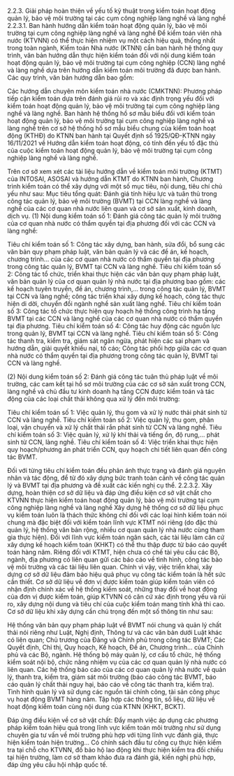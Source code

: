 2.2.3. Giải pháp hoàn thiện về yếu tố kỹ thuật trong kiểm toán hoạt động quản lý, bảo vệ môi trường tại các cụm công nghiệp làng nghề và làng nghề
2.2.3.1. Ban hành hướng dẫn kiểm toán hoạt động quản lý, bảo vệ môi trường tại cụm công nghiệp làng nghề và làng nghề
Để kiểm toán viên nhà nước (KTVNN) có thể thực hiện nhiệm vụ một cách hiệu quả, thống nhất trong toàn ngành, Kiểm toán Nhà nước (KTNN) cần ban hành hệ thống quy trình, văn bản hướng dẫn thực hiện kiểm toán đối với nội dung kiểm toán hoạt động quản lý, bảo vệ môi trường tại cụm công nghiệp (CCN) làng nghề và làng nghề dựa trên hướng dẫn kiểm toán môi trường đã được ban hành. Các quy trình, văn bản hướng dẫn bao gồm: 

Các hướng dẫn chuyên môn kiểm toán nhà nước (CMKTNN): Phương pháp tiếp cận kiểm toán dựa trên đánh giá rủi ro và xác định trọng yếu đối với kiểm toán hoạt động quản lý, bảo vệ môi trường tại cụm công nghiệp làng nghề và làng nghề.
Ban hành hệ thống hồ sơ mẫu biểu đối với kiểm toán hoạt động quản lý, bảo vệ môi trường tại cụm công nghiệp làng nghề và làng nghề trên cơ sở hệ thống hồ sơ mẫu biểu chung của kiểm toán hoạt động (KTHĐ) do KTNN ban hành tại Quyết định số 1925/QĐ-KTNN ngày 16/11/2021 về Hướng dẫn kiểm toán hoạt động, có tính đến yếu tố đặc thù của cuộc kiểm toán hoạt động quản lý, bảo vệ môi trường tại cụm công nghiệp làng nghề và làng nghề.

Trên cơ sở xem xét các tài liệu hướng dẫn về kiểm toán môi trường (KTMT) của INTOSAI, ASOSAI và hướng dẫn KTMT do KTNN ban hành, Chương trình kiểm toán có thể xây dựng với một số mục tiêu, nội dung, tiêu chí chủ yếu như sau: 
Mục tiêu tổng quát: Đánh giá tính hiệu lực và tuân thủ trong công tác quản lý, bảo vệ môi trường (BVMT) tại CCN làng nghề và làng nghề của các cơ quan nhà nước liên quan và cơ sở sản xuất, kinh doanh, dịch vụ.
(1) Nội dung kiểm toán số 1: Đánh giá công tác quản lý môi trường của cơ quan nhà nước có thẩm quyền tại địa phương đối với các CCN và làng nghề:

Tiêu chí kiểm toán số 1: Công tác xây dựng, ban hành, sửa đổi, bổ sung các văn bản quy phạm pháp luật, văn bản quản lý và các đề án, kế hoạch, chương trình… của các cơ quan nhà nước có thẩm quyền tại địa phương trong công tác quản lý, BVMT tại CCN và làng nghề.
Tiêu chí kiểm toán số 2: Công tác tổ chức, triển khai thực hiện các văn bản quy phạm pháp luật, văn bản quản lý của cơ quan quản lý nhà nước tại địa phương bao gồm: các kế hoạch tuyên truyền, đề án, chương trình,… trong công tác quản lý, BVMT tại CCN và làng nghề; công tác triển khai xây dựng kế hoạch, công tác thực hiện di dời, chuyển đổi ngành nghề sản xuất làng nghề.
Tiêu chí kiểm toán số 3: Công tác tổ chức thực hiện quy hoạch hệ thống công trình hạ tầng BVMT tại các CCN và làng nghề của các cơ quan nhà nước có thẩm quyền tại địa phương.
Tiêu chí kiểm toán số 4: Công tác huy động các nguồn lực trong quản lý, BVMT tại CCN và làng nghề.
Tiêu chí kiểm toán số 5: Công tác thanh tra, kiểm tra, giám sát ngăn ngừa, phát hiện các sai phạm và hướng dẫn, giải quyết khiếu nại, tố cáo; Công tác phối hợp giữa các cơ quan nhà nước có thẩm quyền tại địa phương trong công tác quản lý, BVMT tại CCN và làng nghề.

(2) Nội dung kiểm toán số 2: Đánh giá công tác tuân thủ pháp luật về môi trường, các cam kết tại hồ sơ môi trường của các cơ sở sản xuất trong CCN, làng nghề và chủ đầu tư kinh doanh hạ tầng CCN được kiểm toán và tác động của các loại chất thải không qua xử lý đến môi trường:

Tiêu chí kiểm toán số 1: Việc quản lý, thu gom và xử lý nước thải phát sinh từ CCN và làng nghề.
Tiêu chí kiểm toán số 2: Việc quản lý, thu gom, phân loại, vận chuyển và xử lý chất thải rắn phát sinh từ CCN và làng nghề.
Tiêu chí kiểm toán số 3: Việc quản lý, xử lý khí thải và tiếng ồn, độ rung,… phát sinh từ CCN, làng nghề.
Tiêu chí kiểm toán số 4: Việc triển khai thực hiện quy hoạch/phương án phát triển CCN, quy hoạch chi tiết liên quan đến công tác BVMT.

Đối với từng tiêu chí kiểm toán đều phản ánh thực trạng và đánh giá nguyên nhân và tác động, để từ đó xây dựng bức tranh toàn cảnh về công tác quản lý và BVMT tại địa phương và đề xuất các kiến nghị cụ thể.
2.2.3.2. Xây dựng, hoàn thiện cơ sở dữ liệu và đáp ứng điều kiện cơ sở vật chất cho KTVNN thực hiện kiểm toán hoạt động quản lý, bảo vệ môi trường tại cụm công nghiệp làng nghề và làng nghề
Xây dựng hệ thống cơ sở dữ liệu phục vụ kiểm toán luôn là thách thức không chỉ đối với các loại hình kiểm toán nói chung mà đặc biệt đối với kiểm toán lĩnh vực KTMT nói riêng (do đặc thù quản lý, hệ thống văn bản rộng, nhiều cơ quan quản lý nhà nước cùng tham gia thực hiện). Đối với lĩnh vực kiểm toán ngân sách, các tài liệu làm căn cứ xây dựng kế hoạch kiểm toán (KHKT) có thể thu thập được từ báo cáo quyết toán hàng năm. Riêng đối với KTMT, hiện chưa có chế tài yêu cầu các Bộ, ngành, địa phương có liên quan gửi các báo cáo về tình hình, công tác bảo vệ môi trường và các tài liệu liên quan. Chính vì vậy, việc triển khai, xây dựng cơ sở dữ liệu đảm bảo hiệu quả phục vụ công tác kiểm toán là hết sức cần thiết. Cơ sở dữ liệu về đơn vị được kiểm toán giúp kiểm toán viên có nhận định chính xác về hệ thống kiểm soát, những thay đổi về hoạt động của đơn vị được kiểm toán, giúp KTVNN có căn cứ xác định trọng yếu và rủi ro, xây dựng nội dung và tiêu chí của cuộc kiểm toán mang tính khả thi cao. Cơ sở dữ liệu khi xây dựng cần chú trọng đến một số thông tin như sau:

Hệ thống văn bản quy phạm pháp luật về BVMT nói chung và quản lý chất thải nói riêng như Luật, Nghị định, Thông tư và các văn bản dưới Luật khác có liên quan; Chủ trương của Đảng và Chính phủ trong công tác BVMT; Các Quyết định, Chỉ thị, Quy hoạch, Kế hoạch, Đề án, Chương trình… của Chính phủ và các Bộ, ngành.
Hệ thống bộ máy quản lý, cơ cấu tổ chức, hệ thống kiểm soát nội bộ, chức năng nhiệm vụ của các cơ quan quản lý nhà nước có liên quan.
Các hệ thống báo cáo của các cơ quan quản lý nhà nước về quản lý, thanh tra, kiểm tra, giám sát môi trường (báo cáo công tác BVMT, báo cáo quản lý chất thải nguy hại, báo cáo về công tác thanh tra, kiểm tra).
Tình hình quản lý và sử dụng các nguồn tài chính công, tài sản công phục vụ hoạt động BVMT hàng năm.
Tập hợp các thông tin, số liệu, dữ liệu về hoạt động kiểm toán cùng nội dung của KTNN (KHKT, BCKT).

Đáp ứng điều kiện về cơ sở vật chất: Đẩy mạnh việc áp dụng các phương pháp kiểm toán hiệu quả trong lĩnh vực kiểm toán môi trường như sử dụng chuyên gia tư vấn về môi trường phù hợp với từng lĩnh vực đánh giá, thực hiện kiểm toán hiện trường… Có chính sách đầu tư công cụ thực hiện kiểm tra tại chỗ cho KTVNN, đồ bảo hộ lao động khi thực hiện kiểm tra đối chiếu tại hiện trường, làm cơ sở tham khảo đưa ra đánh giá, kiến nghị phù hợp, đáp ứng yêu cầu hội nhập quốc tế.